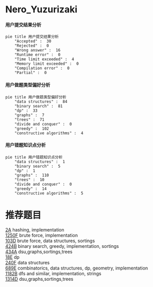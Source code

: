 # Nero_Yuzurizaki

<!-- tabs:start -->



#### **用户提交结果分析**

```mermaid
pie title 用户提交结果分析
    "Accepted" :  30
    "Rejected" :  0
    "Wrong answer" :  16
    "Runtime error" :  0
    "Time limit exceeded" :  4
    "Memory limit exceeded" :  0
    "Compilation error" :  0
    "Partial" :  0
```

#### **用户做题类型偏好分析**

```mermaid
pie title 用户做题类型偏好分析
    "data structures" :  84
    "binary search" :  81
    "dp" :  33
    "graphs" :  7
    "trees" :  71
    "divide and conquer" :  0
    "greedy" :  102
    "constructive algorithms" :  4
```
#### **用户错题知识点分析**

```mermaid
pie title 用户错题知识点分析
    "data structures" :  1
    "binary search" :  5
    "dp" :  1
    "graphs" :  110
    "trees" :  10
    "divide and conquer" :  0
    "greedy" :  14
    "constructive algorithms" :  5
```



<!-- tabs:end -->
# 推荐题目
[2A](https://codeforces.com/contest/2/problem/A)		hashing,
                        implementation		  
[1250F](https://codeforces.com/contest/1250/problem/F)		brute force,
                        implementation		  
[103D](https://codeforces.com/contest/103/problem/D)		brute force,
                        data structures,
                        sortings		  
[424B](https://codeforces.com/contest/424/problem/B)		binary search,
                        greedy,
                        implementation,
                        sortings		  
[434A](https://codeforces.com/contest/434/problem/A)		dsu,graphs,sortings,trees		  
[18E](https://codeforces.com/contest/18/problem/E)		dp		  
[240F](https://codeforces.com/contest/240/problem/F)		data structures		  
[689E](https://codeforces.com/contest/689/problem/E)		combinatorics,
                        data structures,
                        dp,
                        geometry,
                        implementation		  
[1182B](https://codeforces.com/contest/1182/problem/B)		dfs and similar,
                        implementation,
                        strings		  
[1314D](https://codeforces.com/contest/1314/problem/D)		dsu,graphs,sortings,trees		  
